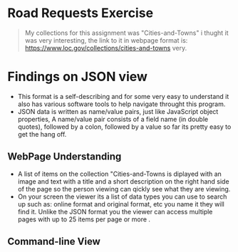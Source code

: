  # Road Requests Exercise
 

> My collections for this assignment  was "Cities-and-Towns" i thught it was very interesting, the link to it in webpage format is:
https://www.loc.gov/collections/cities-and-towns very.


# Findings on JSON view
* This format is a self-describing and for some very easy to understand it also has various software tools to help navigate throught this program.
* JSON data is written as name/value pairs, just like JavaScript object properties, A name/value pair consists of a field name (in double quotes), followed by a colon, followed by a value 
  so far its pretty easy to get the hang off.

  
## WebPage Understanding

* A list of items on the collection "Cities-and-Towns is diplayed with an image and text with a title and a short description on the right hand side of the page so the person viewing can qickly see what they are viewing.
* On your screen the viewer its a list of data types you can use to search up such as: online format and original format, etc you name it they will find it. Unlike the JSON format you the viewer can access multiple pages with up to 25 items per page or more .

## Command-line View




   
 
